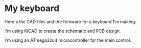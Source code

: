 # My keyboard

Here's the CAD files and the firmware for a keyboard I'm making.

I'm using KiCAD to create the schematic and PCB design.

I'm using an ATmega32u4 microcontroller for the main control.
